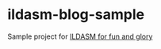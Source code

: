# ildasm-blog-sample
Sample project for [ILDASM for fun and glory](http://exceptionsfromhell.com/ildasm-for-fun-and-glory/)
